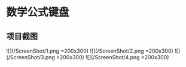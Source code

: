 # 数学公式键盘
## 项目截图
![](/ScreenShot/1.png =200x300)
![](/ScreenShot/2.png =200x300)
![](/ScreenShot/3.png =200x300)
![](/ScreenShot/4.png =200x300)
